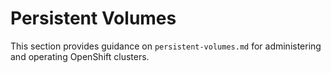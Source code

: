 # Persistent Volumes

This section provides guidance on `persistent-volumes.md` for administering and operating OpenShift clusters.